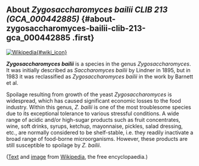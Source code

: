 About *Zygosaccharomyces bailii CLIB 213 (GCA\_000442885)* {#about-zygosaccharomyces-bailii-clib-213-gca_000442885 .first}
----------------------------------------------------------

[![Wikipedia](/img/wikipedia_logo_v2_en.png){#wiki_icon}](http://en.wikipedia.org/wiki/Zygosaccharomyces_bailii)

***Zygosaccharomyces bailii*** is a species in the genus
*Zygosaccharomyces*. It was initially described as *Saccharomyces
bailii* by Lindner in 1895, but in 1983 it was reclassified as
*Zygosaccharomyces bailii* in the work by Barnett et al.

Spoilage resulting from growth of the yeast *Zygosaccharomyces* is
widespread, which has caused significant economic losses to the food
industry. Within this genus, *Z. bailii* is one of the most troublesome
species due to its exceptional tolerance to various stressful
conditions. A wide range of acidic and/or high-sugar products such as
fruit concentrates, wine, soft drinks, syrups, ketchup, mayonnaise,
pickles, salad dressing, etc., are normally considered to be
shelf-stable, i.e. they readily inactivate a broad range of food-borne
microorganisms. However, these products are still susceptible to
spoilage by *Z. bailii*.

([Text](http://en.wikipedia.org/wiki/Zygosaccharomyces_bailii) and
[image](https://commons.wikimedia.org/wiki/File:Zygosaccharomyces_bailii_cells.jpg)
from [Wikipedia](http://en.wikipedia.org/), the free encyclopaedia.)
